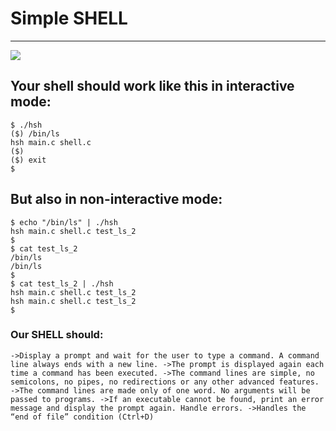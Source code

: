 # Simple SHELL
<hr>
<img src="https://s3.amazonaws.com/intranet-projects-files/holbertonschool-low_level_programming/235/shell.jpeg">

## Your shell should work like this in interactive mode:
```
$ ./hsh
($) /bin/ls
hsh main.c shell.c
($)
($) exit
$
```
## But also in non-interactive mode:
```
$ echo "/bin/ls" | ./hsh
hsh main.c shell.c test_ls_2
$
$ cat test_ls_2
/bin/ls
/bin/ls
$
$ cat test_ls_2 | ./hsh
hsh main.c shell.c test_ls_2
hsh main.c shell.c test_ls_2
$
```
### Our SHELL should:
`
->Display a prompt and wait for the user to type a command. A command line always ends with a new line.
->The prompt is displayed again each time a command has been executed.
->The command lines are simple, no semicolons, no pipes, no redirections or any other advanced features.
->The command lines are made only of one word. No arguments will be passed to programs.
->If an executable cannot be found, print an error message and display the prompt again.
Handle errors.
->Handles the “end of file” condition (Ctrl+D)
`

